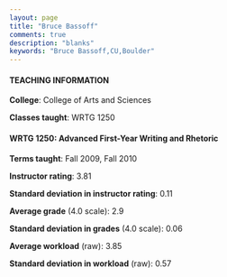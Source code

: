 ```yaml
---
layout: page
title: "Bruce Bassoff" 
comments: true
description: "blanks"
keywords: "Bruce Bassoff,CU,Boulder"
---
```

<head>
<script src="https://ajax.googleapis.com/ajax/libs/jquery/2.1.3/jquery.min.js"></script>
<script src="https://dl.dropboxusercontent.com/s/pc42nxpaw1ea4o9/highcharts.js?dl=0"></script>
<!-- <script src="../assets/js/highcharts.js"></script> -->
<style type="text/css">@font-face {
	font-family: "Bebas Neue";
	src: url(https://www.filehosting.org/file/details/544349/BebasNeue Regular.otf) format("opentype");
	}
	h1.Bebas { 
		font-family: "Bebas Neue", Verdana, Tahoma;
	}
</style>
</head>
	   
#### TEACHING INFORMATION

**College**: College of Arts and Sciences

**Classes taught**: WRTG 1250

#### WRTG 1250: Advanced First-Year Writing and Rhetoric

**Terms taught**: Fall 2009, Fall 2010

**Instructor rating**: 3.81

**Standard deviation in instructor rating**: 0.11

**Average grade** (4.0 scale): 2.9

**Standard deviation in grades** (4.0 scale): 0.06

**Average workload** (raw): 3.85

**Standard deviation in workload** (raw): 0.57

